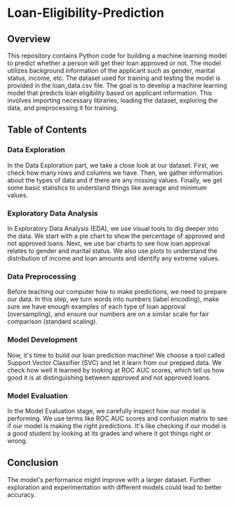 # Loan-Eligibility-Prediction

<h2>Overview</h2>
This repository contains Python code for building a machine learning model to predict whether a person will get their loan approved or not. The model utilizes background information of the applicant such as gender, marital status, income, etc. The dataset used for training and testing the model is provided in the loan_data.csv file. The goal is to develop a machine learning model that predicts loan eligibility based on applicant information. This involves importing necessary libraries, loading the dataset, exploring the data, and preprocessing it for training.

<h2>Table of Contents</h2>

<h3>Data Exploration</h3>
In the Data Exploration part, we take a close look at our dataset. First, we check how many rows and columns we have. Then, we gather information about the types of data and if there are any missing values. Finally, we get some basic statistics to understand things like average and minimum values.

<h3>Exploratory Data Analysis</h3>
In Exploratory Data Analysis (EDA), we use visual tools to dig deeper into the data. We start with a pie chart to show the percentage of approved and not approved loans. Next, we use bar charts to see how loan approval relates to gender and marital status. We also use plots to understand the distribution of income and loan amounts and identify any extreme values.

<h3>Data Preprocessing</h3>
Before teaching our computer how to make predictions, we need to prepare our data. In this step, we turn words into numbers (label encoding), make sure we have enough examples of each type of loan approval (oversampling), and ensure our numbers are on a similar scale for fair comparison (standard scaling).

<h3>Model Development</h3>
Now, it's time to build our loan prediction machine! We choose a tool called Support Vector Classifier (SVC) and let it learn from our prepped data. We check how well it learned by looking at ROC AUC scores, which tell us how good it is at distinguishing between approved and not approved loans.

<h3>Model Evaluation</h3>
In the Model Evaluation stage, we carefully inspect how our model is performing. We use terms like ROC AUC scores and confusion matrix to see if our model is making the right predictions. It's like checking if our model is a good student by looking at its grades and where it got things right or wrong.

<h2>Conclusion</h2>
The model's performance might improve with a larger dataset. Further exploration and experimentation with different models could lead to better accuracy.


